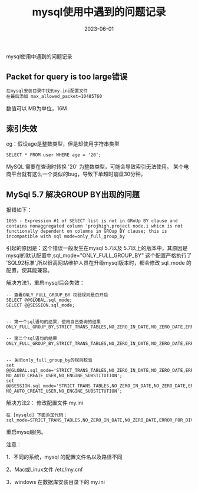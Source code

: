 ﻿---
title: mysql使用中遇到的问题记录
icon: pen-to-square
date: 2023-06-01
lastUpdated: true
cover: https://fastcdn.mihoyo.com/content-v2/hk4e/126200/0dca02ec950a9713e811f2aee6169ba6_4674205181278794291.png
isOriginal: true
category:
  - mysql

tag:
  - sql

---

mysql使用中遇到的问题记录
<!-- more -->

## Packet for query is too large错误
```txt
在mysql安装目录中找到my.ini配置文件
在最后添加 max_allowed_packet=10485760
```
数值可以 MB为单位，16M


##  索引失效
eg：假设age是整数类型，但是却使用字符串类型
```shell
SELECT * FROM user WHERE age = '20';
```
MySQL 需要在查询时转换 '20' 为整数类型，可能会导致索引无法使用。 某个电商平台就有这么一个类似的bug，导致下单超时崩盘30分钟。

## MySql 5.7 解决GROUP BY出现的问题
报错如下：
```shell
1055 - Expression #1 of SElECT list is not in GRoUp BY clause and contains nonaggregated column 'projhigh.project node.i whicn is not functionally dependent on columns in GROup BY clause; this is incompatible with sql mode=only_full_group_by

```

引起的原因是：这个错误一般发生在mysql 5.7以及 5.7以上的版本中，其原因是mysql的默认配置中,sql_mode="ONLY_FULL_GROUP_BY" 这个配置严格执行了 'SQL92标准',所以很高网站维护人员在升级mysql版本时，都会修改 sql_mode 的配置，使其能兼容。

解决方法1，重启mysql后会失效：
```shell
-- 查看ONLY_FULL_GROUP_BY 校验规则是否开启
SELECT @@GLOBAL.sql_mode;
SELECT @@SESSION.sql_mode;
 
 
-- 第一个sql语句的结果，使用自己查询的结果
ONLY_FULL_GROUP_BY,STRICT_TRANS_TABLES,NO_ZERO_IN_DATE,NO_ZERO_DATE,ERROR_FOR_DIVISION_BY_ZERO,NO_AUTO_CREATE_USER,NO_ENGINE_SUBSTITUTION
 
-- 第二个sql语句的结果
ONLY_FULL_GROUP_BY,STRICT_TRANS_TABLES,NO_ZERO_IN_DATE,NO_ZERO_DATE,ERROR_FOR_DIVISION_BY_ZERO,NO_AUTO_CREATE_USER,NO_ENGINE_SUBSTITUTION


-- 关闭only_full_group_by的规则校验
set @@GLOBAL.sql_mode='STRICT_TRANS_TABLES,NO_ZERO_IN_DATE,NO_ZERO_DATE,ERROR_FOR_DIVISION_BY_ZERO, NO_AUTO_CREATE_USER,NO_ENGINE_SUBSTITUTION';
set @@SESSION.sql_mode='STRICT_TRANS_TABLES,NO_ZERO_IN_DATE,NO_ZERO_DATE,ERROR_FOR_DIVISION_BY_ZERO, NO_AUTO_CREATE_USER,NO_ENGINE_SUBSTITUTION';

```

解决方法2：
修改配置文件 my.ini 
```shell
在 [mysqld] 下面添加代码：
sql_mode=STRICT_TRANS_TABLES,NO_ZERO_IN_DATE,NO_ZERO_DATE,ERROR_FOR_DIVISION_BY_ZERO,NO_ENGINE_SUBSTITUTION
```

重启mysql服务。

注意：

1、不同的系统，mysql 的配置文件名以及路径不同

2、Mac或Linux文件  /etc/my.cnf

3、windows 在数据库安装目录下的 my.ini